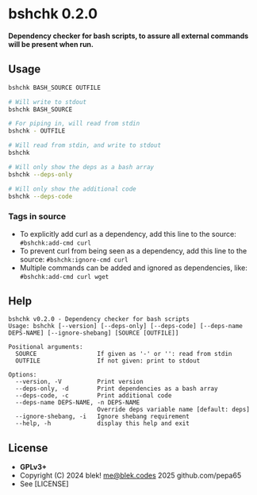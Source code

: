 # bshchk 0.2.0
**Dependency checker for bash scripts, to assure all external commands will be present when run.**

## Usage
```sh
bshchk BASH_SOURCE OUTFILE

# Will write to stdout
bshchk BASH_SOURCE

# For piping in, will read from stdin
bshchk - OUTFILE

# Will read from stdin, and write to stdout
bshchk

# Will only show the deps as a bash array
bshchk --deps-only

# Will only show the additional code
bshchk --deps-code
```

### Tags in source
* To explicitly add curl as a dependency, add this line to the source:
  `#bshchk:add-cmd curl`
* To prevent curl from being seen as a dependency, add this line to the source:
  `#bshchk:ignore-cmd curl`
* Multiple commands can be added and ignored as dependencies, like:
  `#bshchk:add-cmd curl wget`

## Help
```
bshchk v0.2.0 - Dependency checker for bash scripts
Usage: bshchk [--version] [--deps-only] [--deps-code] [--deps-name DEPS-NAME] [--ignore-shebang] [SOURCE [OUTFILE]]

Positional arguments:
  SOURCE                 If given as '-' or '': read from stdin
  OUTFILE                If not given: print to stdout

Options:
  --version, -V          Print version
  --deps-only, -d        Print dependencies as a bash array
  --deps-code, -c        Print additional code
  --deps-name DEPS-NAME, -n DEPS-NAME
                         Override deps variable name [default: deps]
  --ignore-shebang, -i   Ignore shebang requirement
  --help, -h             display this help and exit
```

## License
* **GPLv3+**
* Copyright (C) 2024 blek! <me@blek.codes> 2025 github.com/pepa65
* See [LICENSE]
